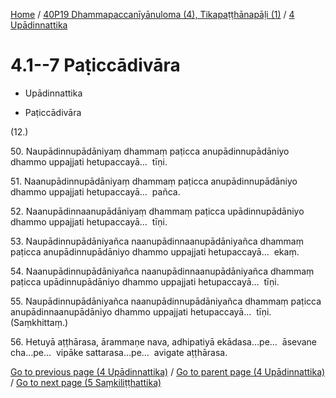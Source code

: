 
[Home](/) / [40P19 Dhammapaccanīyānuloma (4), Tikapaṭṭhānapāḷi (1)](...md) / [4 Upādinnattika](../40P19/4.md)

# 4.1--7 Paṭiccādivāra

* Upādinnattika

* Paṭiccādivāra

(12.)

50\. Naupādinnupādāniyaṃ dhammaṃ paṭicca anupādinnupādāniyo dhammo uppajjati hetupaccayā…  tīṇi.

51\. Naanupādinnupādāniyaṃ dhammaṃ paṭicca anupādinnupādāniyo dhammo uppajjati hetupaccayā…  pañca.

52\. Naanupādinnaanupādāniyaṃ dhammaṃ paṭicca upādinnupādāniyo dhammo uppajjati hetupaccayā…  tīṇi.

53\. Naupādinnupādāniyañca naanupādinnaanupādāniyañca dhammaṃ paṭicca anupādinnupādāniyo dhammo uppajjati hetupaccayā…  ekaṃ.

54\. Naanupādinnupādāniyañca naanupādinnaanupādāniyañca dhammaṃ paṭicca upādinnupādāniyo dhammo uppajjati hetupaccayā…  tīṇi.

55\. Naupādinnupādāniyañca naanupādinnupādāniyañca dhammaṃ paṭicca anupādinnaanupādāniyo dhammo uppajjati hetupaccayā…  tīṇi. (Saṃkhittaṃ.)

56\. Hetuyā aṭṭhārasa, ārammaṇe nava, adhipatiyā ekādasa…pe…  āsevane cha…pe…  vipāke sattarasa…pe…  avigate aṭṭhārasa.

[Go to previous page (4 Upādinnattika)](../40P19/4.md) / [Go to parent page (4 Upādinnattika)](../40P19/4.md) / [Go to next page (5 Saṃkiliṭṭhattika)](../5.md)



